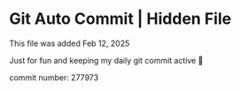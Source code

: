 # Git Auto Commit | Hidden File

This file was added Feb 12, 2025

Just for fun and keeping my daily git commit active 🤪

commit number: 277973
